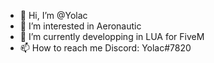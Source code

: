- 👋 Hi, I’m @Yolac
- 👀 I’m interested in Aeronautic
- 🌱 I’m currently developping in LUA for FiveM
- 📫 How to reach me Discord: Yolac#7820

<!---
Yolac57/Yolac57 is a ✨ special ✨ repository because its `README.md` (this file) appears on your GitHub profile.
You can click the Preview link to take a look at your changes.
--->
